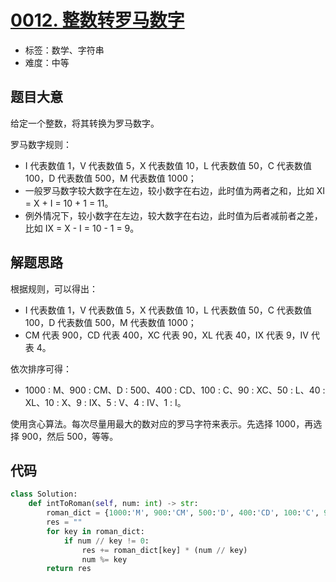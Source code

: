 # [0012. 整数转罗马数字](https://leetcode.cn/problems/integer-to-roman/)

- 标签：数学、字符串
- 难度：中等

## 题目大意

给定一个整数，将其转换为罗马数字。

罗马数字规则：

- I 代表数值 1，V 代表数值 5，X 代表数值 10，L 代表数值 50，C 代表数值 100，D 代表数值 500，M 代表数值 1000；
- 一般罗马数字较大数字在左边，较小数字在右边，此时值为两者之和，比如 XI = X + I = 10 + 1 = 11。
- 例外情况下，较小数字在左边，较大数字在右边，此时值为后者减前者之差，比如 IX = X - I = 10 - 1 = 9。

## 解题思路

根据规则，可以得出：

- I 代表数值 1，V 代表数值 5，X 代表数值 10，L 代表数值 50，C 代表数值 100，D 代表数值 500，M 代表数值 1000；
- CM 代表 900，CD 代表 400，XC 代表 90，XL 代表 40，IX 代表 9，IV 代表 4。

依次排序可得：

- 1000 : M、900 : CM、D : 500、400 : CD、100 : C、90 : XC、50 : L、40 : XL、10 : X、9 : IX、5 : V、4 : IV、1 : I。

使用贪心算法。每次尽量用最大的数对应的罗马字符来表示。先选择 1000，再选择 900，然后 500，等等。 

## 代码

```Python
class Solution:
    def intToRoman(self, num: int) -> str:
        roman_dict = {1000:'M', 900:'CM', 500:'D', 400:'CD', 100:'C', 90:'XC', 50:'L', 40:'XL', 10:'X', 9:'IX', 5:'V', 4:'IV', 1:'I'}
        res = ""
        for key in roman_dict:
            if num // key != 0:
                res += roman_dict[key] * (num // key)
                num %= key
        return res
```


